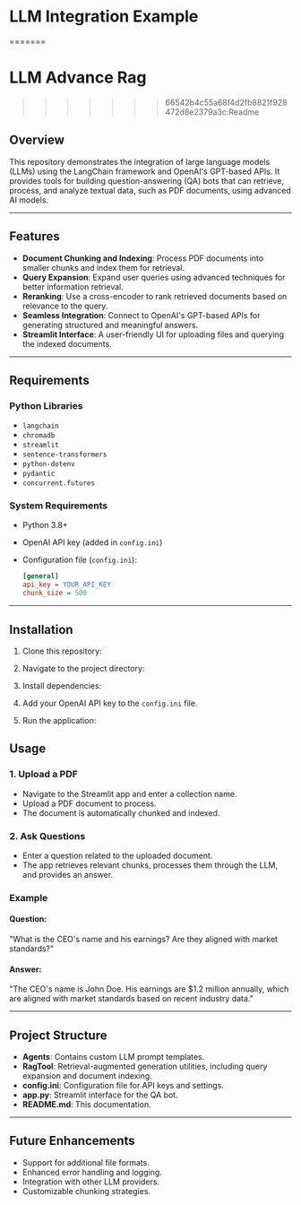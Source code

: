 # LLM Integration Example
=======
# LLM Advance Rag
>>>>>>> 66542b4c55a68f4d2fb8821f928472d8e2379a3c:Readme

## Overview
This repository demonstrates the integration of large language models (LLMs) using the LangChain framework and OpenAI's GPT-based APIs. It provides tools for building question-answering (QA) bots that can retrieve, process, and analyze textual data, such as PDF documents, using advanced AI models.

---

## Features
- **Document Chunking and Indexing**: Process PDF documents into smaller chunks and index them for retrieval.
- **Query Expansion**: Expand user queries using advanced techniques for better information retrieval.
- **Reranking**: Use a cross-encoder to rank retrieved documents based on relevance to the query.
- **Seamless Integration**: Connect to OpenAI's GPT-based APIs for generating structured and meaningful answers.
- **Streamlit Interface**: A user-friendly UI for uploading files and querying the indexed documents.

---

## Requirements

### Python Libraries
- `langchain`
- `chromadb`
- `streamlit`
- `sentence-transformers`
- `python-dotenv`
- `pydantic`
- `concurrent.futures`

### System Requirements
- Python 3.8+
- OpenAI API key (added in `config.ini`)
- Configuration file (`config.ini`):

  ```ini
  [general]
  api_key = YOUR_API_KEY
  chunk_size = 500
  ```

---

## Installation

1. Clone this repository:
   

2. Navigate to the project directory:
   

3. Install dependencies:
  

4. Add your OpenAI API key to the `config.ini` file.

5. Run the application:
   
## Usage

### 1. Upload a PDF
- Navigate to the Streamlit app and enter a collection name.
- Upload a PDF document to process.
- The document is automatically chunked and indexed.

### 2. Ask Questions
- Enter a question related to the uploaded document.
- The app retrieves relevant chunks, processes them through the LLM, and provides an answer.

### Example
#### Question:
"What is the CEO's name and his earnings? Are they aligned with market standards?"

#### Answer:
"The CEO's name is John Doe. His earnings are $1.2 million annually, which are aligned with market standards based on recent industry data."

---

## Project Structure
- **Agents**: Contains custom LLM prompt templates.
- **RagTool**: Retrieval-augmented generation utilities, including query expansion and document indexing.
- **config.ini**: Configuration file for API keys and settings.
- **app.py**: Streamlit interface for the QA bot.
- **README.md**: This documentation.

---

## Future Enhancements
- Support for additional file formats.
- Enhanced error handling and logging.
- Integration with other LLM providers.
- Customizable chunking strategies.

